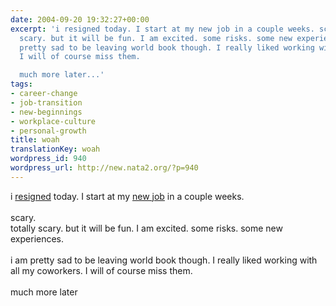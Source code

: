 ```yaml
---
date: 2004-09-20 19:32:27+00:00
excerpt: 'i resigned today. I start at my new job in a couple weeks. scary. totally
  scary. but it will be fun. I am excited. some risks. some new experiences. i am
  pretty sad to be leaving world book though. I really liked working with all my coworkers.
  I will of course miss them.

  much more later...'
tags:
- career-change
- job-transition
- new-beginnings
- workplace-culture
- personal-growth
title: woah
translationKey: woah
wordpress_id: 940
wordpress_url: http://new.nata2.org/?p=940
---
```


i <a href="http://www.worldbook.com">resigned</a> today. I start at my <a href="http://digital.c-k.com">new job</a> in a couple weeks. <br/><br/>scary. <br/>totally scary. but it will be fun. I am excited. some risks. some new experiences. <br/><br/>i am pretty sad to be leaving world book though. I really liked working with all my coworkers. I will of course miss them.
<br/><br/>much more later